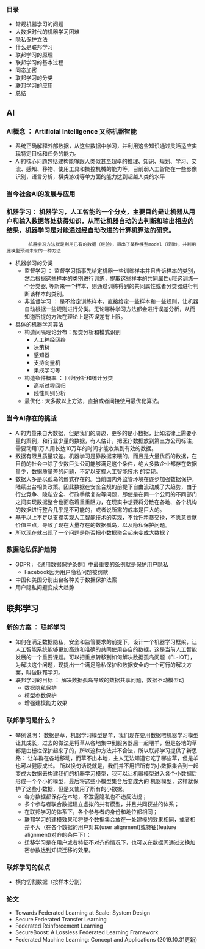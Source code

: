 ### 目录
  - 常规机器学习的问题
  - 大数据时代的机器学习困难
  - 隐私保护立法
  - 什么是联邦学习
  - 联邦学习的原理
  - 联邦学习的基本过程
  - 同态加密
  - 联邦学习的分类
  - 联邦学习的应用
  - 总结

## AI
### AI概念 ： Artificial Intelligence 又称机器智能
- 系统正确解释外部数据，从这些数据中学习，并利用这些知识通过灵活适应实现特定目标和任务的能力。
- AI的核心问题包括建构能够跟人类似甚至超卓的推理、知识、规划、学习、交流、感知、移物、使用工具和操控机械的能力等，目前弱人工智能在一些影像识别，语言分析，棋类游戏等单方面的能力达到超越人类的水平
  
### 当今社会AI的发展与应用
  
  
  
  
  
  

### 机器学习： 机器学习，人工智能的一个分支，主要目的是让机器从用户和输入数据等处获得知识，从而让机器自动的去判断和输出相应的结果，机器学习是对能通过经自动改进的计算机算法的研究。
            机器学习方法就是利用已有的数据（经验），得出了某种模型model（规律），并利用此模型预测未来的一种方法
- 机器学习的分类
  - 监督学习 ： 监督学习指事先给定机器一些训练样本并且告诉样本的类别，然后根据这些样本的类别进行训练，提取这些样本的共同属性u哦这训练一个分类器,
    等新来一个样本，则通过训练得到的共同属性或者分类器进行判断该样本的类别。
  - 非监督学习 ： 是不给定训练样本，直接给定一些样本和一些规则，让机器自动根据一些规则进行分类。无论哪种学习方法都会进行误差分析，从而知道所提的方法在理论上是否误差有上限。
- 具体的机器学习算法
    - 构造间隔理论分布：聚类分析和模式识别
        - 人工神经网络
        - 决策树 
        - 感知器
        - 支持向量机
        - 集成学习等
    - 构造条件概率 ： 回归分析和统计分类
        - 高斯过程回归
        - 线性判别分析
    - 最优化 : 大多数以上方法，直接或者间接使用最优化算法。
    
 ### 当今AI存在的挑战
  - AI的力量来自大数据，但是我们的周边，更多的是小数据，比如法律上需要小量的案例，和行业少量的数据，有人估计，把医疗数据放到第三方公司标注，需要动用1万人用长达10万年的时间才能收集到有效的数据。
  - 数据有限且质量较差。机器学习是靠数据来喂的，而且是大量优质的数据，在目前的社会中除了少数巨头公司能够满足这个条件，绝大多数企业都存在数据量少，数据质量差的问题，不足以支撑人工智能技术 的实现。
  - 数据大多是以孤岛的形式存在的。当前国内外监管环境在逐步加强数据保护，陆续出台相关政策。因此数据在安全合规的前提下自由流动成了大趋势，由于行业竞争、隐私安全、行政手续复杂等问题，即使是在同一个公司的不同部门之间实现数据整合也面临着重重阻力，在现实中想要将分散在各地、各个机构的数据进行整合几乎是不可能的，或者说所需的成本是巨大的。
  - 基于以上不足以支撑实现人工智能技术的实现，不允许粗暴交换，不愿意贡献价值三点，导致了现在大量存在的数据孤岛，以及隐私保护问题。
  - 所以现在就出现了一个问题是能否把小数据聚合起来变成大数据？
  
### 数据隐私保护趋势
- GDPR : 《通用数据保护条例》中最重要的条例就是保护用户隐私
  - Facebook因为用户隐私问题被罚款
- 中国和美国分别出台各种关于数据保护法案
- 用户隐私问题变成大趋势

  
## 联邦学习
### 新的方案 ： 联邦学习
- 如何在满足数据隐私，安全和监管要求的前提下，设计一个机器学习框架，让人工智能系统能够更加高效和准确的共同使用各自的数据，这是当前人工智能发展的一个重要课题。可以把重点转移到如何解决数据孤岛问题（FL-iOT），为解决这个问题，现提出一个满足隐私保护和数据安全的一个可行的解决方案，叫做联邦学习。
- 联邦学习的目标 ： 解决数据孤岛导致的数据共享问题，数据不动模型动
  - 数据隐私保护
  - 模型参数保护
  - 增强建模能力效果
  
### 联邦学习是什么？
- 举例说明： 数据是草，机器学习模型是羊，我们现在要用数据喂机器学习模型让其成长，过去的做法是将草从各地集中到服务器后一起喂羊，但是各地的草都是由栅栏保护起来了的，所以这种方法并不合法，所以联邦学习提供了新思路： 让羊群在各地移动，而草不出本地，主人无法知道它吃了哪些草，但是羊也可以健康成长。
所以换句话说就是，我们并不用把所有的小数据集合到一起变成大数据去构建我们的机器学习模型，我可以让机器模型进入各个小数据后形成一个个小的模型，最后将这些小模型集合后变成大的               机器模型，这样就保护了这些小数据，但是又使用了所有的小数据。
  - 各方数据都保存在本地，不泄露隐私也不违反法规；
  - 多个参与者联合数据建立虚拟的共有模型，并且共同获益的体系；
  - 在联邦学习的体系下，各个参与者的身份和地位都相同；
  - 联邦学习的建模效果和将整个数据集合放在一处建模的效果相同，或者相差不大（在各个数据的用户对其(user alignment)或特征(feature alignment)对齐的条件下）；
  - 迁移学习是在用户或者特征不对齐的情况下，也可以在数据间通过交换加密参数达到知识迁移的效果。

### 联邦学习的优点

- 横向切割数据（按样本分割）

### 论文
- Towards Federated Learning at Scale: System Design
- Secure Federated Transfer Learning
- Federated Reinforcement Learning
- SecureBoost: A Lossless Federated Learning Framework
- Federated Machine Learning: Concept and Applications (2019.10.31更新)
  
  
    
